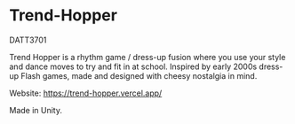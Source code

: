 # Trend-Hopper
DATT3701

Trend Hopper is a rhythm game / dress-up fusion where you use your style and dance moves to try and fit in at school.
Inspired by early 2000s dress-up Flash games, made and designed with cheesy nostalgia in mind.

Website: https://trend-hopper.vercel.app/

Made in Unity.
